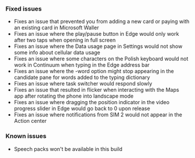 ### Fixed issues
- Fixes an issue that prevented you from adding a new card or paying with an existing card in Microsoft Waller
- Fixes an issue where the play/pause button in Edge would only work after two taps when opening in full screen
- Fixes an issue where the Data usage page in Settings would not show some info about cellular data usage
- Fixes an issue where some characters on the Polish keyboard would not work in Continuum when typing in the Edge address bar
- Fixes an issue where the -word option might stop appearing in the candidate pane for words added to the typing dictionary
- Fixes an issue where task switcher would respond slowly
- Fixes an issue that resulted in flicker when interacting with the Maps app after rotating the phone into landscape mode
- Fixes an issue where dragging the position indicator in the video progress slider in Edge would go back to 0 upon release
- Fixes an issue where notifications from SIM 2 would not appear in the Action center

### Known issues
- Speech packs won't be available in this build